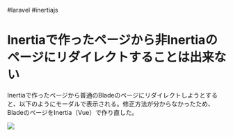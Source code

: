 #laravel #inertiajs
# Inertiaで作ったページから非Inertiaのページにリダイレクトすることは出来ない

Inertiaで作ったページから普通のBladeのページにリダイレクトしようとすると、以下のようにモーダルで表示される。修正方法が分からなかったため、BladeのページをInertia（Vue）で作り直した。

![](https://i.gyazo.com/acac10379f385c6dc16cd3829c8e3e94.png)